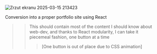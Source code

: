![Zrzut ekranu 2025-03-15 213423](https://github.com/user-attachments/assets/6aa34fc3-e3cc-44c4-aedd-4b4608359772)

Conversion into a proper portfolio site using React 

>>This should contain most of the content I should know about web-dev, and thanks to React modularity, I can take it piecemeal fashion, one button at a time
>>
>>>[One button is out of place due to CSS animation] 
